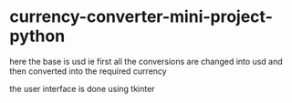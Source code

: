 # currency-converter-mini-project-python
here the base is usd ie first all the conversions are changed into usd and then converted into the required currency

the user interface is done using tkinter
